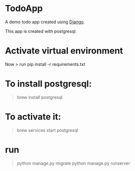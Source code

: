 TodoApp
=======
A demo todo app created using [Django](https://www.djangoproject.com/).

This app is created with postgresql.
# Activate virtual environment 
Now > run pip install -r requirements.txt
# To install postgresql:
> brew install postgresql
# To activate it:
> brew services start postgresql
# run 
> python manage.py migrate
> python manage.py runserver

